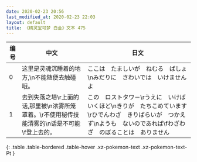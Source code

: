 ```yaml
---
date: 2020-02-23 20:56
last_modified_at: 2020-02-23 22:03
layout: default
title: 《精灵宝可梦 白金》文本 475
---
```

| 编号 | 中文 | 日文 |
| ---- | ---- | ---- |
| 0 | 这里是灵魂沉睡着的地方,\n不能随便去触碰哦。 | ここは　たましいが　ねむる　ばしょ\nみだりに　さわいでは　いけませんよ |
| 1 | 去到失落之塔\r上面的话,那里被\n浓雾所笼罩着。\r不使用秘传技能清雾的\n话是不可能\f登上去的。 | この　ロストタワ－\rうえに　いけば　いくほど\nきりが　たちこめています\rひでんわざ　きりばらいが　つかえず\nようも　ないのであれば\fわざわざ　のぼることは　ありません |
{: .table .table-bordered .table-hover .xz-pokemon-text .xz-pokemon-text-Pt }